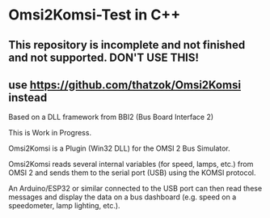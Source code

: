 # Omsi2Komsi-Test in C++

## This repository is incomplete and not finished and not supported. DON'T USE THIS!

## use https://github.com/thatzok/Omsi2Komsi instead


Based on a DLL framework from BBI2 (Bus Board Interface 2)<br>

This is Work in Progress.

Omsi2Komsi is a Plugin (Win32 DLL) for the OMSI 2 Bus Simulator.<br>

Omsi2Komsi reads several internal variables (for speed, lamps, etc.) from OMSI 2 and sends them to the serial port (USB) using the KOMSI protocol.

An Arduino/ESP32 or similar connected to the USB port can then read these messages and display the data on a bus dashboard (e.g. speed on a speedometer, lamp lighting, etc.).

